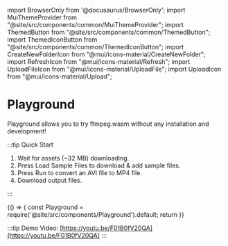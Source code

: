 import BrowserOnly from '@docusaurus/BrowserOnly';
import MuiThemeProvider from "@site/src/components/common/MuiThemeProvider";
import ThemedButton from "@site/src/components/common/ThemedButton";
import ThemedIconButton from "@site/src/components/common/ThemedIconButton";
import CreateNewFolderIcon from "@mui/icons-material/CreateNewFolder";
import RefreshIcon from "@mui/icons-material/Refresh";
import UploadFileIcon from "@mui/icons-material/UploadFile";
import UploadIcon from "@mui/icons-material/Upload";
<script src="/static/asset/coi-serviceworker.min.js"></script>

# Playground

Playground allows you to try ffmpeg.wasm without any installation and
development!

:::tip Quick Start

1. Wait for assets (~32 MB) downloading.
2. Press <ThemedButton>Load Sample Files</ThemedButton> to download & add sample files.
3. Press <ThemedButton variant="contained">Run</ThemedButton> to convert an AVI file to MP4 file.
4. Download output files.

:::

<BrowserOnly>
  {() => {
    const Playground = require('@site/src/components/Playground').default;
    return <Playground/>
  }}
</BrowserOnly>

<div style={{ height: 32 }} />

:::tip
Demo Video: [https://youtu.be/F01B0fV20QA](https://youtu.be/F01B0fV20QA)
:::
